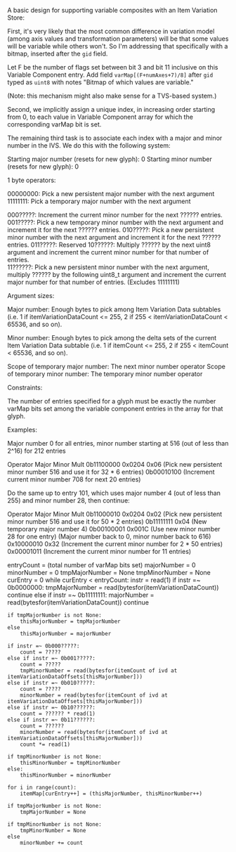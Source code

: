 A basic design for supporting variable composites with an Item Variation Store:

First, it's very likely that the most common difference in variation model
(among axis values and transformation parameters) will be that some values will
be variable while others won't. So I'm addressing that specifically with a
bitmap, inserted after the `gid` field.

Let F be the number of flags set between bit 3 and bit 11 inclusive on this
Variable Component entry. Add field `varMap[(F+numAxes+7)/8]` after `gid` typed
as `uint8` with notes "Bitmap of which values are variable."

(Note: this mechanism might also make sense for a TVS-based system.)

Second, we implicitly assign a unique index, in increasing order starting from
0, to each value in Variable Component array for which the corresponding varMap
bit is set.

The remaining third task is to associate each index with a major and minor
number in the IVS. We do this with the following system:

Starting major number (resets for new glyph): 0
Starting minor number (resets for new glyph): 0

1 byte operators:

00000000: Pick a new persistent major number with the next argument
11111111: Pick a temporary major number with the next argument

000?????: Increment the current minor number for the next ?????? entries.
001?????: Pick a new temporary minor number with the next argument and increment it for the next ?????? entries.
010?????: Pick a new persistent minor number with the next argument and increment it for the next ?????? entries.
011?????: Reserved
10??????: Multiply ?????? by the next uint8 argument and increment the current minor number for that number of entries.  
11??????: Pick a new persistent minor number with the next argument, multiply ?????? by the following uint8_t argument and increment the current major number for that number of entries. (Excludes 11111111)

Argument sizes:

Major number: Enough bytes to pick among Item Variation Data subtables (i.e. 1
if itemVariationDataCount <= 255, 2 if 255 < itemVariationDataCount < 65536, and so on).

Minor number: Enough bytes to pick among the delta sets of the current Item Variation Data 
subtable (i.e. 1 if itemCount <= 255, 2 if 255 < itemCount < 65536, and so on).

Scope of temporary major number: The next minor number operator
Scope of temporary minor number: The temporary minor number operator

Constraints: 

The number of entries specified for a glyph must be exactly the number varMap
bits set among the variable component entries in the array for that glyph.

Examples:

Major number 0 for all entries, minor number starting at 516 (out of less than 
2^16) for 212 entries

Operator    Major  Minor   Mult
0b11100000         0x0204  0x06  (Pick new persistent minor number 516 and use it for 32 * 6 entries)
0b00010100                       (Increment current minor number 708 for next 20 entries)


Do the same up to entry 101, which uses major number 4 (out of less than 255)
and minor number 28, then continue:

Operator    Major  Minor   Mult
0b11000010         0x0204  0x02  (Pick new persistent minor number 516 and use it for 50 * 2 entries)
0b11111111  0x04                 (New temporary major number 4)
0b00100001         0x001C        (Use new minor number 28 for one entry)
                                 (Major number back to 0, minor number back to 616)
0x10000010                 0x32  (Increment the current minor number for 2 * 50 entries)
0x00001011                       (Increment the current minor number for 11 entries)

entryCount = (total number of varMap bits set)
majorNumber = 0
minorNumber = 0
tmpMajorNumber = None
tmpMinorNumber = None
curEntry = 0
while curEntry < entryCount:
    instr = read(1)
    if instr =~ 0b0000000:
        tmpMajorNumber = read(bytesfor(itemVariationDataCount))
        continue
    else if instr =~ 0b11111111:
        majorNumber = read(bytesfor(itemVariationDataCount))
        continue

    if tmpMajorNumber is not None:
        thisMajorNumber = tmpMajorNumber
    else
        thisMajorNumber = majorNumber

    if instr =~ 0b000?????:
        count = ?????
    else if instr =~ 0b001?????:
        count = ?????
        tmpMinorNumber = read(bytesfor(itemCount of ivd at itemVariationDataOffsets[thisMajorNumber]))
    else if instr =~ 0b010?????:
        count = ?????
        minorNumber = read(bytesfor(itemCount of ivd at itemVariationDataOffsets[thisMajorNumber]))
    else if instr =~ 0b10??????:
        count = ?????? * read(1)
    else if instr =~ 0b11??????:
        count = ??????
        minorNumber = read(bytesfor(itemCount of ivd at itemVariationDataOffsets[thisMajorNumber]))
        count *= read(1)

    if tmpMinorNumber is not None:
        thisMinorNumber = tmpMinorNumber
    else:
        thisMinorNumber = minorNumber

    for i in range(count):
        itemMap[curEntry++] = (thisMajorNumber, thisMinorNumber++)

    if tmpMajorNumber is not None:
        tmpMajorNumber = None

    if tmpMinorNumber is not None:
        tmpMinorNumber = None
    else
        minorNumber += count
